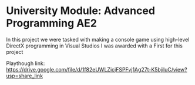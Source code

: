 # University Module: Advanced Programming AE2
 
In this project we were tasked with making a console game using high-level DirectX programming in Visual Studios
I was awarded with a First for this project

Playthough link: https://drive.google.com/file/d/1f82eUWLZicjFSPFvj1Ag27t-K5bjiluC/view?usp=share_link
